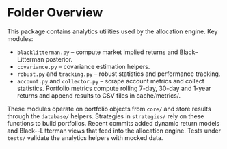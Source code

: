 # Folder Overview

This package contains analytics utilities used by the allocation engine.
Key modules:
- `blacklitterman.py` – compute market implied returns and Black–Litterman posterior.
- `covariance.py` – covariance estimation helpers.
- `robust.py` and `tracking.py` – robust statistics and performance tracking.
- `account.py` and `collector.py` – scrape account metrics and collect statistics.
Portfolio metrics compute rolling 7-day, 30-day and 1-year returns and append results to CSV files in cache/metrics/.

These modules operate on portfolio objects from `core/` and store results
through the `database/` helpers. Strategies in `strategies/` rely on these
functions to build portfolios. Recent commits added dynamic return models and
Black--Litterman views that feed into the allocation engine. Tests under
`tests/` validate the analytics helpers with mocked data.
